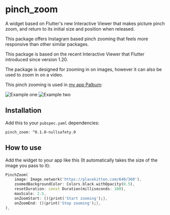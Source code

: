 # pinch_zoom

A widget based on Flutter's new Interactive Viewer that makes picture pinch zoom, and return to its initial size and position when released.

This package offers Instagram based pinch zooming that feels more responsive than other similar packages.

This package is based on the recent Interactive Viewer that Flutter introduced since version 1.20.

The package is designed for zooming in on images, however it can also be used to zoom in on a video.

This pinch zooming is used in [my app Palbum](https://palbum.app):

![Example one](https://jelter.net/pinch_zoom_example_1.png)
![Example two](https://jelter.net/pinch_zoom_example_2.png)

## Installation

Add this to your `pubspec.yaml` dependencies:

```
pinch_zoom: ^0.1.0-nullsafety.0
```

## How to use

Add the widget to your app like this (It automatically takes the size of the image you pass to it):

```dart
PinchZoom(
    image: Image.network('https://placekitten.com/640/360'),
    zoomedBackgroundColor: Colors.black.withOpacity(0.5),
    resetDuration: const Duration(milliseconds: 100),
    maxScale: 2.5,
    onZoomStart: (){print('Start zooming');},
    onZoomEnd: (){print('Stop zooming');},
),
```